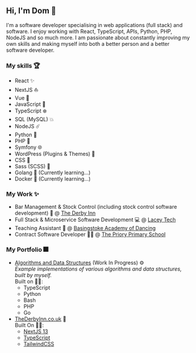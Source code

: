 ## Hi, I'm Dom 👋

I'm a software developer specialising in web applications (full stack) and software. I enjoy working with React, TypeScript, APIs, Python, PHP, NodeJS and so much more. I am passionate about constantly improving my own skills and making myself into both a better person and a better software developer.  

### My skills 🏆

- React ✨
- NextJS ⛵
- Vue 🚀
- JavaScript 📏
- TypeScript ❄️
- SQL (MySQL) 💥
- NodeJS ☄️
- Python 🐍
- PHP 🐘
- Symfony 🌐
- WordPress (Plugins & Themes) 🔌
- CSS 💄
- Sass (SCSS) 💍
- Golang 🚤 (Currently learning...)
- Docker :whale: (Currently learning...)

### My Work ✨

- Bar Management & Stock Control (including stock control software development) 🍷 @ [The Derby Inn](https://thederbyinn.co.uk)
- Full Stack & Microservice Software Development 💻 @ [Lacey Tech](https://lacey-tech.com)
- Teaching Assistant 💃 @ [Basingstoke Academy of Dancing](https://www.basingstokeacademy.co.uk)
- Contract Software Developer 🧑‍🏫 @ [The Priory Primary School](https://www.theprioryprimaryschool.org.uk)

### My Portfolio 🎆

- [Algorithms and Data Structures](https://github.com/domwebber/algorithms-and-data-structures) (Work In Progress) ⚙️ \
  *Example implementations of various algorithms and data structures, built by myself.* \
  Built on 👨‍💻:
  - TypeScript
  - Python
  - Bash
  - PHP
  - Go
- [TheDerbyInn.co.uk](https://thederbyinn.co.uk) 🍹 \
  Built On 👨‍💻:
  - [NextJS 13](https://nextjs.org)
  - [TypeScript](https://typescriptlang.org)
  - [TailwindCSS](https://tailwindcss.com)
